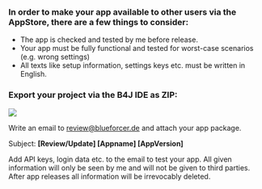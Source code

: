 ### In order to make your app available to other users via the AppStore, there are a few things to consider:

- The app is checked and tested by me before release.
- Your app must be fully functional and tested for worst-case scenarios (e.g. wrong settings)
- All texts like setup information, settings keys etc. must be written in English.

### Export your project via the B4J IDE as ZIP:

![](../assets/zip.jpg)

Write an email to review@blueforcer.de and attach your app package.

Subject: **[Review/Update] [Appname] [AppVersion]**

Add API keys, login data etc. to the email to test your app.
All given information will only be seen by me and will not be given to third parties. After app releases all information will be irrevocably deleted.
